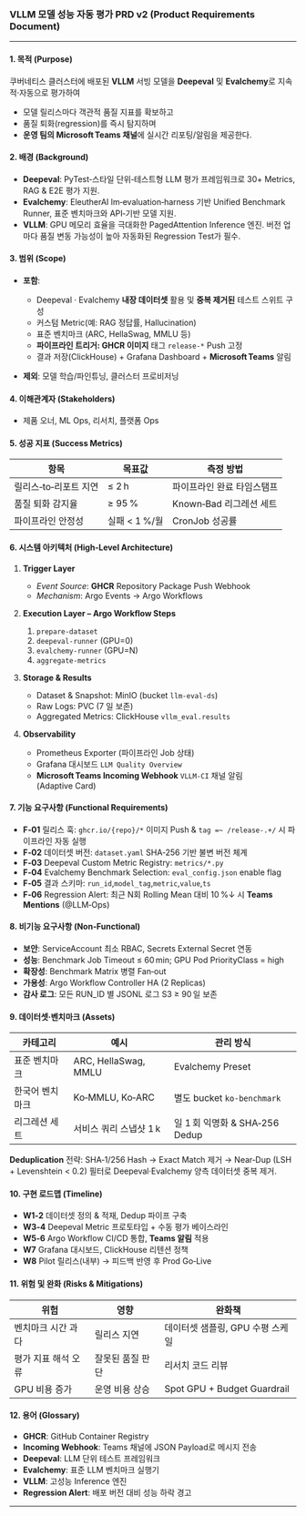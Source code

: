 ### **VLLM 모델 성능 자동 평가 PRD v2 (Product Requirements Document)**

---

#### 1. 목적 (Purpose)

쿠버네티스 클러스터에 배포된 **VLLM** 서빙 모델을 **Deepeval** 및 **Evalchemy**로 지속적·자동으로 평가하여

* 모델 릴리스마다 객관적 품질 지표를 확보하고
* 품질 퇴화(regression)를 즉시 탐지하며
* **운영 팀의 Microsoft Teams 채널**에 실시간 리포팅/알림을 제공한다.

#### 2. 배경 (Background)

* **Deepeval**: PyTest‑스타일 단위‑테스트형 LLM 평가 프레임워크로 30+ Metrics, RAG & E2E 평가 지원.
* **Evalchemy**: EleutherAI lm‑evaluation‑harness 기반 Unified Benchmark Runner, 표준 벤치마크와 API‑기반 모델 지원.
* **VLLM**: GPU 메모리 효율을 극대화한 PagedAttention Inference 엔진. 버전 업마다 품질 변동 가능성이 높아 자동화된 Regression Test가 필수.

#### 3. 범위 (Scope)

* **포함**:

  * Deepeval · Evalchemy **내장 데이터셋** 활용 및 **중복 제거된** 테스트 스위트 구성
  * 커스텀 Metric(예: RAG 정답률, Hallucination)
  * 표준 벤치마크 (ARC, HellaSwag, MMLU 등)
  * **파이프라인 트리거: GHCR 이미지** 태그 `release-*` Push 고정
  * 결과 저장(ClickHouse) + Grafana Dashboard + **Microsoft Teams** 알림
* **제외**: 모델 학습/파인튜닝, 클러스터 프로비저닝

#### 4. 이해관계자 (Stakeholders)

* 제품 오너, ML Ops, 리서치, 플랫폼 Ops

#### 5. 성공 지표 (Success Metrics)

| 항목            | 목표값        | 측정 방법             |
| ------------- | ---------- | ----------------- |
| 릴리스‑to‑리포트 지연 | ≤ 2 h      | 파이프라인 완료 타임스탬프    |
| 품질 퇴화 감지율     | ≥ 95 %     | Known‑Bad 리그레션 세트 |
| 파이프라인 안정성     | 실패 < 1 %/월 | CronJob 성공률       |

#### 6. 시스템 아키텍처 (High‑Level Architecture)

1. **Trigger Layer**

   * *Event Source*: **GHCR** Repository Package Push Webhook
   * *Mechanism*: Argo Events → Argo Workflows
2. **Execution Layer – Argo Workflow Steps**

   1. `prepare-dataset`
   2. `deepeval-runner` (GPU=0)
   3. `evalchemy-runner` (GPU=N)
   4. `aggregate-metrics`
3. **Storage & Results**

   * Dataset & Snapshot: MinIO (bucket `llm-eval-ds`)
   * Raw Logs: PVC (7 일 보존)
   * Aggregated Metrics: ClickHouse `vllm_eval.results`
4. **Observability**

   * Prometheus Exporter (파이프라인 Job 상태)
   * Grafana 대시보드 `LLM Quality Overview`
   * **Microsoft Teams Incoming Webhook** `VLLM‑CI` 채널 알림 (Adaptive Card)

#### 7. 기능 요구사항 (Functional Requirements)

* **F‑01** 릴리스 훅: `ghcr.io/{repo}/*` 이미지 Push & `tag =~ /release-.+/` 시 파이프라인 자동 실행
* **F‑02** 데이터셋 버전: `dataset.yaml` SHA‑256 기반 불변 버전 체계
* **F‑03** Deepeval Custom Metric Registry: `metrics/*.py`
* **F‑04** Evalchemy Benchmark Selection: `eval_config.json` enable flag
* **F‑05** 결과 스키마: `run_id`,`model_tag`,`metric`,`value`,`ts`
* **F‑06** Regression Alert: 최근 N회 Rolling Mean 대비 10 %↓ 시 **Teams Mentions** (@LLM‑Ops)

#### 8. 비기능 요구사항 (Non‑Functional)

* **보안**: ServiceAccount 최소 RBAC, Secrets External Secret 연동
* **성능**: Benchmark Job Timeout ≤ 60 min; GPU Pod PriorityClass = high
* **확장성**: Benchmark Matrix 병렬 Fan‑out
* **가용성**: Argo Workflow Controller HA (2 Replicas)
* **감사 로그**: 모든 RUN\_ID 별 JSONL 로그 S3 ≥ 90 일 보존

#### 9. 데이터셋·벤치마크 (Assets)

| 카테고리     | 예시                   | 관리 방식                     |
| -------- | -------------------- | ------------------------- |
| 표준 벤치마크  | ARC, HellaSwag, MMLU | Evalchemy Preset          |
| 한국어 벤치마크 | Ko‑MMLU, Ko‑ARC      | 별도 bucket `ko-benchmark`  |
| 리그레션 세트  | 서비스 쿼리 스냅샷 1 k       | 일 1 회 익명화 & SHA‑256 Dedup |

**Deduplication** 전략: SHA‑1/256 Hash → Exact Match 제거 → Near‑Dup (LSH + Levenshtein < 0.2) 필터로 Deepeval·Evalchemy 양측 데이터셋 중복 제거.

#### 10. 구현 로드맵 (Timeline)

* **W1‑2** 데이터셋 정의 & 적재, Dedup 파이프 구축
* **W3‑4** Deepeval Metric 프로토타입 + 수동 평가 베이스라인
* **W5‑6** Argo Workflow CI/CD 통합, **Teams 알림** 적용
* **W7** Grafana 대시보드, ClickHouse 리텐션 정책
* **W8** Pilot 릴리스(내부) → 피드백 반영 후 Prod Go‑Live

#### 11. 위험 및 완화 (Risks & Mitigations)

| 위험          | 영향        | 완화책                         |
| ----------- | --------- | --------------------------- |
| 벤치마크 시간 과다  | 릴리스 지연    | 데이터셋 샘플링, GPU 수평 스케일        |
| 평가 지표 해석 오류 | 잘못된 품질 판단 | 리서치 코드 리뷰                   |
| GPU 비용 증가   | 운영 비용 상승  | Spot GPU + Budget Guardrail |

#### 12. 용어 (Glossary)

* **GHCR**: GitHub Container Registry
* **Incoming Webhook**: Teams 채널에 JSON Payload로 메시지 전송
* **Deepeval**: LLM 단위 테스트 프레임워크
* **Evalchemy**: 표준 LLM 벤치마크 실행기
* **VLLM**: 고성능 Inference 엔진
* **Regression Alert**: 배포 버전 대비 성능 하락 경고

---
